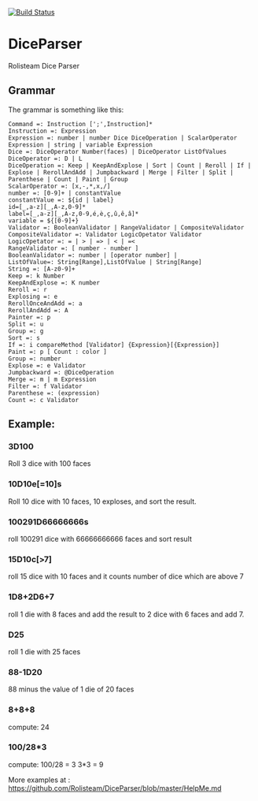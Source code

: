
[![Build Status](http://www.rolisteam.org/sites/default/files/pixture_reloaded_logo.png)](http://www.rolisteam.org)

# DiceParser

Rolisteam Dice Parser

## Grammar
The grammar is something like this:

```
Command =: Instruction [';',Instruction]*
Instruction =: Expression
Expression =: number | number Dice DiceOperation | ScalarOperator Expression | string | variable Expression
Dice =: DiceOperator Number(faces) | DiceOperator ListOfValues
DiceOperator =: D | L
DiceOperation =: Keep | KeepAndExplose | Sort | Count | Reroll | If | Explose | RerollAndAdd | Jumpbackward | Merge | Filter | Split | Parenthese | Count | Paint | Group
ScalarOperator =: [x,-,*,x,/]
number =: [0-9]+ | constantValue
constantValue =: ${id | label}
id=[_,a-z][_,A-z,0-9]*
label=[_,a-z][_,A-z,0-9,é,è,ç,û,ê,â]*
variable = ${[0-9]+}
Validator =: BooleanValidator | RangeValidator | CompositeValidator
CompositeValidator =: Validator LogicOpetator Validator
LogicOpetator =: = | > | => | < | =<
RangeValidator =: [ number - number ]
BooleanValidator =: number | [operator number] |
ListOfValue=: String[Range],ListOfValue | String[Range]
String =: [A-z0-9]+
Keep =: k Number
KeepAndExplose =: K number
Reroll =: r
Explosing =: e
RerollOnceAndAdd =: a
RerollAndAdd =: A
Painter =: p
Split =: u
Group =: g
Sort =: s
If =: i compareMethod [Validator] {Expression}[{Expression}]
Paint =: p [ Count : color ]
Group =: number
Explose =: e Validator
Jumpbackward =: @DiceOperation
Merge =: m | m Expression
Filter =: f Validator
Parenthese =: (expression)
Count =: c Validator
```


## Example:


### 3D100
Roll 3 dice with 100 faces

### 10D10e[=10]s
Roll 10 dice with 10 faces, 10 exploses, and sort the result.

### 100291D66666666s
roll 100291 dice with 66666666666 faces and sort result

### 15D10c[>7]
roll 15 dice with 10 faces and it counts number of dice which are above 7

### 1D8+2D6+7
roll 1 die with 8 faces and add the result to 2 dice with 6 faces and add 7. 

### D25
roll 1 die with 25 faces

### 88-1D20
88 minus the value of 1 die of 20 faces

### 8+8+8
compute: 24



### 100/28*3
compute: 100/28 = 3
3*3 = 9


More examples at : https://github.com/Rolisteam/DiceParser/blob/master/HelpMe.md
